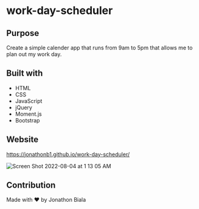 # work-day-scheduler

## Purpose
Create a simple calender app that runs from 9am to 5pm that allows me to plan out my work day.

## Built with
* HTML
* CSS
* JavaScript
* jQuery
* Moment.js
* Bootstrap

## Website
https://jonathonb1.github.io/work-day-scheduler/



![Screen Shot 2022-08-04 at 1 13 05 AM](https://user-images.githubusercontent.com/102259821/182798016-953b282f-f93b-46c1-9c0a-18e46dbeb8bc.png)

## Contribution
Made with ❤️ by Jonathon Biala
